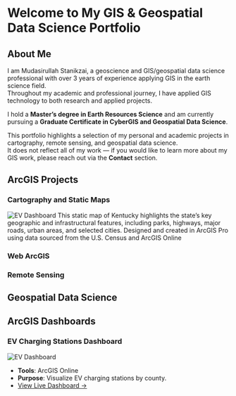 # Welcome to My GIS & Geospatial Data Science Portfolio 

## About Me

I am Mudasirullah Stanikzai, a geoscience and GIS/geospatial data science professional with over 3 years of experience applying GIS in the earth science field.  
Throughout my academic and professional journey, I have applied GIS technology to both research and applied projects.  

I hold a **Master’s degree in Earth Resources Science** and am currently pursuing a **Graduate Certificate in CyberGIS and Geospatial Data Science**.  

This portfolio highlights a selection of my personal and academic projects in cartography, remote sensing, and geospatial data science.  
It does not reflect all of my work — if you would like to learn more about my GIS work, please reach out via the **Contact** section.  

## ArcGIS Projects

### Cartography and Static Maps
![EV Dashboard](assets/img/ev_dashboard.png)
This static map of Kentucky highlights the state’s key geographic and infrastructural features, including parks, highways, major roads, urban areas, and selected cities. Designed and created in ArcGIS Pro using data sourced from the U.S. Census and ArcGIS Online
### Web ArcGIS 
### Remote Sensing
## Geospatial Data Science 
##  ArcGIS Dashboards

<div class="grid__wrapper">
  
### EV Charging Stations Dashboard
![EV Dashboard](assets/img/ev_dashboard.png)
- **Tools**: ArcGIS Online
- **Purpose**: Visualize EV charging stations by county.
- [View Live Dashboard →](https://your-link)

</div>




